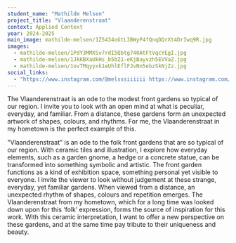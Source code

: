 ```yaml
---
student_name: "Mathilde Melsen"
project_title: "Vlaanderenstraat"
context: Applied Context
year: 2024-2025
main_image: mathilde-melsen/1Z5434oGtL3BWyP4fQnqDQrXt4DrIwq9R.jpg
images:
  - mathilde-melsen/1PdY3MMXSv7rdI5Qbtg740AtFtVqcYEgI.jpg
  - mathilde-melsen/1JkKBXaUkHs_b5bZ1-eKjBayvzh5EVVaZ.jpg
  - mathilde-melsen/1ovTMqyyxk1eUhlEflFJvNn5ebzSkNjZz.jpg
social_links:
  - "https://www.instagram.com/@melsssiiiiii https://www.instagram.com/melsssiiiiii?utm_source=ig_web_button_share_sheet&igsh=ZDNlZDc0MzIxNw=="
---
```

The Vlaanderenstraat is an ode to the modest front gardens so typical of our region.
I invite you to look with an open mind at what is peculiar, everyday, and familiar.
From a distance, these gardens form an unexpected artwork of shapes, colours, and rhythms.
For me, the Vlaanderenstraat in my hometown is the perfect example of this.

"Vlaanderenstraat" is an ode to the folk front gardens that are so typical of our region. With ceramic tiles and illustration, I explore how everyday elements, such as a garden gnome, a hedge or a concrete statue, can be transformed into something symbolic and artistic. The front garden functions as a kind of exhibition space, something personal yet visible to everyone. I invite the viewer to look without judgement at these strange, everyday, yet familiar gardens. When viewed from a distance, an unexpected rhythm of shapes, colours and repetition emerges. The Vlaanderenstraat from my hometown, which for a long time was looked down upon for this ‘folk’ expression, forms the source of inspiration for this work. With this ceramic interpretation, I want to offer a new perspective on these gardens, and at the same time pay tribute to their uniqueness and beauty.
